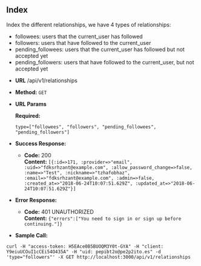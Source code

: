 **Index**
----
Index the different relationships, we have 4 types of relationships:

- followees: users that the current_user has followed
- followers: users that have followed to the current_user
- pending_followees: users that the current_user has followed but not
  accepted yet
- pending_followers: users that have followed to the current_user, but
  not accepted yet

* **URL**
  /api/v1/relationships

* **Method:**
  `GET`

*  **URL Params**

   **Required:**
 
   `type=["followees", "followers", "pending_followees",
"pending_followers"]`

* **Success Response:**
  

  * **Code:** 200 <br />
    **Content:** `[{:id=>171, :provider=>"email", :uid=>"fdksrhzant@example.com", :allow_password_change=>false, :name=>"Test", :nickname=>"tzhafobhaz", :email=>"fdksrhzant@example.com", :admin=>false, :created_at=>"2018-06-24T10:07:51.629Z", :updated_at=>"2018-06-24T10:07:51.629Z"}]`


 
* **Error Response:**

  * **Code:** 401 UNAUTHORIZED <br />
    **Content:** `{"errors":["You need to sign in or sign up before continuing."]}`

* **Sample Call:**

```
curl -H "access-token: H5EAce0B5BUOQM3Y0t-GYA" -H "client: Y9eiuUCOuI1cCEi54O435A" -H "uid: pepibt2o@pe2p2ito.es" -d 'type="followers"' -X GET http://localhost:3000/api/v1/relationships
```
